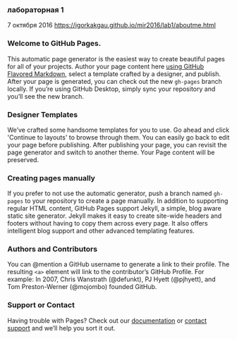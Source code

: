 ### лабораторная 1
7 октября 2016
https://igorkakgau.github.io/mir2016/lab1/aboutme.html

### Welcome to GitHub Pages.
This automatic page generator is the easiest way to create beautiful pages for all of your projects. Author your page content here [using GitHub Flavored Markdown](https://guides.github.com/features/mastering-markdown/), select a template crafted by a designer, and publish. After your page is generated, you can check out the new `gh-pages` branch locally. If you’re using GitHub Desktop, simply sync your repository and you’ll see the new branch.

### Designer Templates
We’ve crafted some handsome templates for you to use. Go ahead and click 'Continue to layouts' to browse through them. You can easily go back to edit your page before publishing. After publishing your page, you can revisit the page generator and switch to another theme. Your Page content will be preserved.

### Creating pages manually
If you prefer to not use the automatic generator, push a branch named `gh-pages` to your repository to create a page manually. In addition to supporting regular HTML content, GitHub Pages support Jekyll, a simple, blog aware static site generator. Jekyll makes it easy to create site-wide headers and footers without having to copy them across every page. It also offers intelligent blog support and other advanced templating features.

### Authors and Contributors
You can @mention a GitHub username to generate a link to their profile. The resulting `<a>` element will link to the contributor’s GitHub Profile. For example: In 2007, Chris Wanstrath (@defunkt), PJ Hyett (@pjhyett), and Tom Preston-Werner (@mojombo) founded GitHub.

### Support or Contact
Having trouble with Pages? Check out our [documentation](https://help.github.com/pages) or [contact support](https://github.com/contact) and we’ll help you sort it out.
